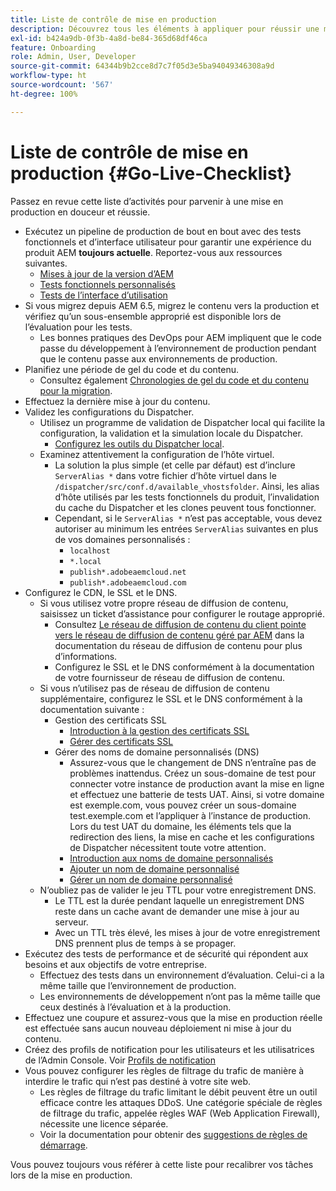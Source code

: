 ```yaml
---
title: Liste de contrôle de mise en production
description: Découvrez tous les éléments à appliquer pour réussir une mise en production avec AEM as a Cloud Service.
exl-id: b424a9db-0f3b-4a8d-be84-365d68df46ca
feature: Onboarding
role: Admin, User, Developer
source-git-commit: 64344b9b2cce8d7c7f05d3e5ba94049346308a9d
workflow-type: ht
source-wordcount: '567'
ht-degree: 100%

---
```


# Liste de contrôle de mise en production {#Go-Live-Checklist}

Passez en revue cette liste d’activités pour parvenir à une mise en production en douceur et réussie.

* Exécutez un pipeline de production de bout en bout avec des tests fonctionnels et d’interface utilisateur pour garantir une expérience du produit AEM **toujours actuelle**. Reportez-vous aux ressources suivantes.
   * [Mises à jour de la version d’AEM](/help/implementing/deploying/aem-version-updates.md)
   * [Tests fonctionnels personnalisés](/help/implementing/cloud-manager/functional-testing.md#custom-functional-testing)
   * [Tests de l’interface d’utilisation](/help/implementing/cloud-manager/ui-testing.md)
* Si vous migrez depuis AEM 6.5, migrez le contenu vers la production et vérifiez qu’un sous-ensemble approprié est disponible lors de l’évaluation pour les tests.
   * Les bonnes pratiques des DevOps pour AEM impliquent que le code passe du développement à l’environnement de production pendant que le contenu passe aux environnements de production.
* Planifiez une période de gel du code et du contenu.
   * Consultez également [Chronologies de gel du code et du contenu pour la migration](#code-content-freeze).
* Effectuez la dernière mise à jour du contenu.
* Validez les configurations du Dispatcher.
   * Utilisez un programme de validation de Dispatcher local qui facilite la configuration, la validation et la simulation locale du Dispatcher.
      * [Configurez les outils du Dispatcher local](https://experienceleague.adobe.com/fr/docs/experience-manager-learn/cloud-service/local-development-environment-set-up/dispatcher-tools#prerequisites).
   * Examinez attentivement la configuration de l’hôte virtuel.
      * La solution la plus simple (et celle par défaut) est d’inclure `ServerAlias *` dans votre fichier d’hôte virtuel dans le `/dispatcher/src/conf.d/available_vhostsfolder`. Ainsi, les alias d’hôte utilisés par les tests fonctionnels du produit, l’invalidation du cache du Dispatcher et les clones peuvent tous fonctionner.
      * Cependant, si le `ServerAlias *` n’est pas acceptable, vous devez autoriser au minimum les entrées `ServerAlias` suivantes en plus de vos domaines personnalisés :
         * `localhost`
         * `*.local`
         * `publish*.adobeaemcloud.net`
         * `publish*.adobeaemcloud.com`
* Configurez le CDN, le SSL et le DNS.
   * Si vous utilisez votre propre réseau de diffusion de contenu, saisissez un ticket d’assistance pour configurer le routage approprié.
      * Consultez [Le réseau de diffusion de contenu du client pointe vers le réseau de diffusion de contenu géré par AEM](/help/implementing/dispatcher/cdn.md#point-to-point-cdn) dans la documentation du réseau de diffusion de contenu pour plus d’informations.
      * Configurez le SSL et le DNS conformément à la documentation de votre fournisseur de réseau de diffusion de contenu.
   * Si vous n’utilisez pas de réseau de diffusion de contenu supplémentaire, configurez le SSL et le DNS conformément à la documentation suivante :
      * Gestion des certificats SSL
         * [Introduction à la gestion des certificats SSL](/help/implementing/cloud-manager/managing-ssl-certifications/introduction-to-ssl-certificates.md)
         * [Gérer des certificats SSL](/help/implementing/cloud-manager/managing-ssl-certifications/managing-certificates.md)
      * Gérer des noms de domaine personnalisés (DNS)
         * Assurez-vous que le changement de DNS n’entraîne pas de problèmes inattendus. Créez un sous-domaine de test pour connecter votre instance de production avant la mise en ligne et effectuez une batterie de tests UAT. Ainsi, si votre domaine est exemple.com, vous pouvez créer un sous-domaine test.exemple.com et l’appliquer à l’instance de production. Lors du test UAT du domaine, les éléments tels que la redirection des liens, la mise en cache et les configurations de Dispatcher nécessitent toute votre attention.
         * [Introduction aux noms de domaine personnalisés](/help/implementing/cloud-manager/custom-domain-names/introduction.md)
         * [Ajouter un nom de domaine personnalisé](/help/implementing/cloud-manager/custom-domain-names/add-custom-domain-name.md)
         * [Gérer un nom de domaine personnalisé](/help/implementing/cloud-manager/custom-domain-names/managing-custom-domain-names.md)
   * N’oubliez pas de valider le jeu TTL pour votre enregistrement DNS.
      * Le TTL est la durée pendant laquelle un enregistrement DNS reste dans un cache avant de demander une mise à jour au serveur.
      * Avec un TTL très élevé, les mises à jour de votre enregistrement DNS prennent plus de temps à se propager.
* Exécutez des tests de performance et de sécurité qui répondent aux besoins et aux objectifs de votre entreprise.
   * Effectuez des tests dans un environnement d’évaluation.  Celui-ci a la même taille que l’environnement de production.
   * Les environnements de développement n’ont pas la même taille que ceux destinés à l’évaluation et à la production.
* Effectuez une coupure et assurez-vous que la mise en production réelle est effectuée sans aucun nouveau déploiement ni mise à jour du contenu.
* Créez des profils de notification pour les utilisateurs et les utilisatrices de l’Admin Console. Voir [Profils de notification](/help/journey-onboarding/notification-profiles.md)
* Vous pouvez configurer les règles de filtrage du trafic de manière à interdire le trafic qui n’est pas destiné à votre site web.
   * Les règles de filtrage du trafic limitant le débit peuvent être un outil efficace contre les attaques DDoS. Une catégorie spéciale de règles de filtrage du trafic, appelée règles WAF (Web Application Firewall), nécessite une licence séparée.
   * Voir la documentation pour obtenir des [suggestions de règles de démarrage](/help/security/traffic-filter-rules-including-waf.md#recommended-starter-rules).

Vous pouvez toujours vous référer à cette liste pour recalibrer vos tâches lors de la mise en production.
